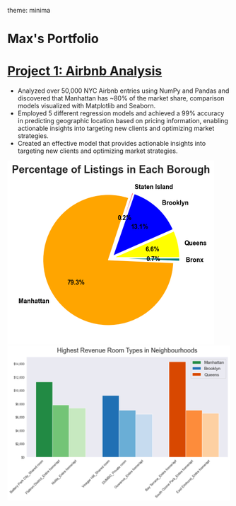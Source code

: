 theme: minima
# Max's Portfolio

# [Project 1: Airbnb Analysis](https://github.com/Max-Boonjindasup/airbnb_analysis/tree/main)
* Analyzed over 50,000 NYC Airbnb entries using NumPy and Pandas and discovered that Manhattan has ~80% of the market share, comparison models visualized with Matplotlib and Seaborn.
* Employed 5 different regression models and achieved a 99% accuracy in predicting geographic location based on pricing information, enabling actionable insights into targeting new clients and optimizing market strategies.
* Created an effective model that provides actionable insights into targeting new clients and optimizing market strategies.

![](images/pie_listings_by_borough.png)
![](images/highest_revenue_room_type.png)
